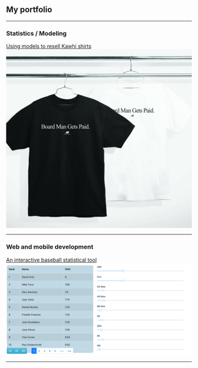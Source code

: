 ## My portfolio

---

### Statistics / Modeling

[Using models to resell Kawhi shirts](/sample_page)
<img src="images/title_board.jpg?raw=true"/>

---

### Web and mobile development

[An interactive baseball statistical tool](https://ovo-interactive.herokuapp.com/)
<img src="images/ovo.png?raw=true"/>

---
